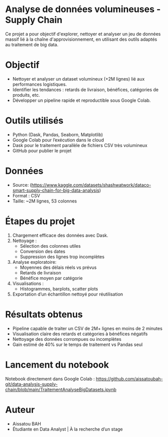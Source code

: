 # Analyse de données volumineuses - Supply Chain 

Ce projet a pour objectif d'explorer, nettoyer et analyser un jeu de données massif lié à la chaîne d'approvisionnement, en utilisant des outils adaptés au traitement de big data.

# Objectif

- Nettoyer et analyser un dataset volumineux (+2M lignes) lié aux performances logistiques.
- Identifier les tendances : retards de livraison, bénéfices, catégories de produits, etc.
- Développer un pipeline rapide et reproductible sous Google Colab.

# Outils utilisés

- Python (Dask, Pandas, Seaborn, Matplotlib)
- Google Colab pour l’exécution dans le cloud
- Dask pour le traitement parallèle de fichiers CSV très volumineux
- GitHub pour publier le projet

# Données

- Source: (https://www.kaggle.com/datasets/shashwatwork/dataco-smart-supply-chain-for-big-data-analysis)
- Format : CSV
- Taille: ~2M lignes, 53 colonnes

# Étapes du projet

1. Chargement efficace des données avec Dask.
2. Nettoyage :
   - Sélection des colonnes utiles
   - Conversion des dates
   - Suppression des lignes trop incomplètes
3. Analyse exploratoire:
   - Moyennes des délais réels vs prévus
   - Retards de livraison
   - Bénéfice moyen par catégorie
4. Visualisations :
   - Histogrammes, barplots, scatter plots
5. Exportation d’un échantillon nettoyé pour réutilisation

# Résultats obtenus

- Pipeline capable de traiter un CSV de 2M+ lignes en moins de 2 minutes
- Visualisation claire des retards et catégories à bénéfices négatifs
- Nettoyage des données corrompues ou incomplètes
- Gain estimé de 40% sur le temps de traitement vs Pandas seul

# Lancement du notebook

Notebook directement dans Google Colab : https://github.com/aissatoubah-git/data-analysis-supply-chain/blob/main/TraitementAnalyseBigDatasets.ipynb

# Auteur

- Aissatou BAH
- Étudiante en Data Analyst | À la recherche d’un stage  





